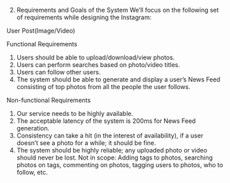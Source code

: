 2. Requirements and Goals of the System
We’ll focus on the following set of requirements while designing the Instagram:




User
Post(Image/Video)




Functional Requirements
1. Users should be able to upload/download/view photos.
2. Users can perform searches based on photo/video titles.
3. Users can follow other users.
4. The system should be able to generate and display a user’s News Feed consisting of top photos
from all the people the user follows.

 

Non-functional Requirements
1. Our service needs to be highly available.
2. The acceptable latency of the system is 200ms for News Feed generation.
3. Consistency can take a hit (in the interest of availability), if a user doesn’t see a photo for a
while; it should be fine.
4. The system should be highly reliable; any uploaded photo or video should never be lost.
Not in scope: Adding tags to photos, searching photos on tags, commenting on photos, tagging users to photos, who to follow, etc.